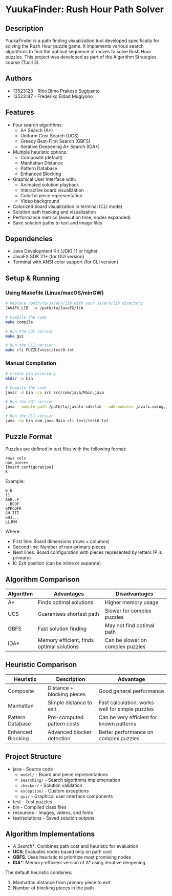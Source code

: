 # YuukaFinder: Rush Hour Path Solver

## Description
YuukaFinder is a path finding visualization tool developed specifically for solving the Rush Hour puzzle game. It implements various search algorithms to find the optimal sequence of moves to solve Rush Hour puzzles. This project was developed as part of the Algorithm Strategies course (Tucil 3).

## Authors
- 13523123 - Rhio Bimo Prakoso Sugiyanto
- 13523147 - Frederiko Eldad Mugiyono

## Features
- Four search algorithms:
  - A* Search (A*)
  - Uniform Cost Search (UCS)
  - Greedy Best-First Search (GBFS)
  - Iterative Deepening A* Search (IDA*)
- Multiple heuristic options:
  - Composite (default)
  - Manhattan Distance
  - Pattern Database
  - Enhanced Blocking
- Graphical User Interface with:
  - Animated solution playback
  - Interactive board visualization
  - Colorful piece representation
  - Video background
- Colorized board visualization in terminal (CLI mode)
- Solution path tracking and visualization
- Performance metrics (execution time, nodes expanded)
- Save solution paths to text and image files

## Dependencies
- Java Development Kit (JDK) 11 or higher
- JavaFX SDK 21+ (for GUI version)
- Terminal with ANSI color support (for CLI version)

## Setup & Running

### Using Makefile (Linux/macOS/minGW)
```bash
# Replace /path/to/JavaFX/lib with your JavaFX/lib directory
JAVAFX_LIB  := /path/to/JavaFX/lib
```

```bash
# Compile the code
make compile

# Run the GUI version
make gui

# Run the CLI version
make cli PUZZLE=test/test0.txt
```

### Manual Compilation
```bash
# Create bin directory
mkdir -p bin

# Compile the code
javac -d bin -cp src src/com/java/Main.java

# Run the GUI version
java --module-path /path/to/javafx-sdk/lib --add-modules javafx.swing,javafx.media --enable-native-access=javafx.graphics,javafx.media -cp bin com.java.Main gui

# Run the CLI version
java -cp bin com.java.Main cli test/test0.txt
```

## Puzzle Format
Puzzles are defined in text files with the following format:
```
rows cols
num_pieces
[board configuration]
K
```

Example:
```
6 6
11
AAB..F
..BCDF
GPPCDFK
GH.III
GHJ...
LLJMM.
```

Where:
- First line: Board dimensions (rows × columns)
- Second line: Number of non-primary pieces
- Next lines: Board configuration with pieces represented by letters (P is primary)
- K: Exit position (can be inline or separate)

## Algorithm Comparison

| Algorithm | Advantages | Disadvantages |
|-----------|------------|---------------|
| A* | Finds optimal solutions | Higher memory usage |
| UCS | Guarantees shortest path | Slower for complex puzzles |
| GBFS | Fast solution finding | May not find optimal path |
| IDA* | Memory efficient, finds optimal solutions | Can be slower on complex puzzles |

## Heuristic Comparison

| Heuristic | Description | Advantage |
|-----------|-------------|-----------|
| Composite | Distance + blocking pieces | Good general performance |
| Manhattan | Simple distance to exit | Fast calculation, works well for simple puzzles |
| Pattern Database | Pre-computed pattern costs | Can be very efficient for known patterns |
| Enhanced Blocking | Advanced blocker detection | Better performance on complex puzzles |

## Project Structure
- java - Source code
  - `model/` - Board and piece representations
  - `searching/` - Search algorithms implementation
  - `checker/` - Solution validation
  - `exception/` - Custom exceptions
  - `gui/` - Graphical user interface components
- test - Test puzzles
- bin - Compiled class files
- resources - Images, videos, and fonts
- test/solutions - Saved solution outputs

## Algorithm Implementations
- **A* Search**: Combines path cost and heuristic for evaluation
- **UCS**: Evaluates nodes based only on path cost
- **GBFS**: Uses heuristic to prioritize most promising nodes
- **IDA***: Memory-efficient version of A* using iterative deepening

The default heuristic combines:
1. Manhattan distance from primary piece to exit
2. Number of blocking pieces in the path